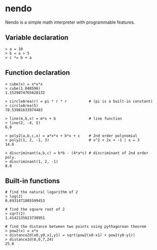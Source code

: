 # nendo

Nendo is a simple math interpreter with programmable features.

## Variable declaration
```
> a = 10
> b = a + 5
> c *= b + a
```

## Function declaration

```
> cube(x) = x*x*x                   
> cube(1.048596)
1.1529874765628132

> circleArea(r) = pi * r * r          # (pi is a built-in constant)
> circleArea(5)
78.53981633974483

> line(m,b,x) = m*x + b               # line function
> line(2, -4, 5)
6.0

> poly2(a,b,c,x) = a*x*x + b*x + c    # 2nd order polynomial
> poly2(1, 2, -1, 3)                  # x^2 + 2x + -1 | x = 3
14.0

> discriminant(a,b,c) = b*b - (4*a*c) # discriminant of 2nd order poly.
> discriminant(1, 2, -1)
8.0
```

## Built-in functions

```
# find the natural logarithm of 2
> log(2)
0.6931471805599453

# find the square root of 2
> sqrt(2)
1.4142135623730951

# find the distance between two points using pythagorean theorem 
> pow2(x) = x*x
> distance2d(x0,y0,x1,y1) = sqrt(pow2(x0-x1) + pow2(y0-y1)) 
> distance2d(0,0,7,24)
25.0
```